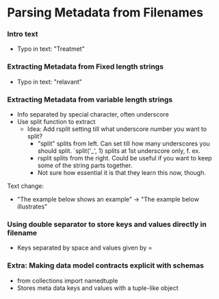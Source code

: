 # Parsing Metadata from Filenames

### Intro text
- Typo in text: "Treatmet"

### Extracting Metadata from Fixed length strings
- Typo in text: "relavant"

### Extracting Metadata from variable length strings
- Info separated by special character, often underscore
- Use split function to extract
    - Idea: Add rsplit setting till what underscore number you want to split?
        - "split" splits from left. Can set till how many underscores you should split. `split('_', 1) splits at 1st underscore only, f. ex.
        - rsplit splits from the right. Could be useful if you want to keep some of the string parts together.
        - Not sure how essential it is that they learn this now, though.

Text change:
- "The example below shows an example" &rarr; "The example below illustrates"

### Using double separator to store keys and values directly in filename

- Keys separated by space and values given by =

### Extra: Making data model contracts explicit with schemas

- from collections import namedtuple
- Stores meta data keys and values with a tuple-like object